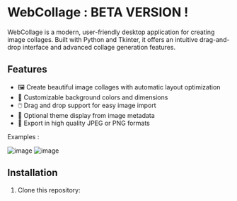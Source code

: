# WebCollage  : BETA VERSION !

WebCollage is a modern, user-friendly desktop application for creating image collages. Built with Python and Tkinter, it offers an intuitive drag-and-drop interface and advanced collage generation features.

## Features

- 🖼️ Create beautiful image collages with automatic layout optimization
- 🎨 Customizable background colors and dimensions
- 🖱️ Drag and drop support for easy image import
- 📝 Optional theme display from image metadata
- 💾 Export in high quality JPEG or PNG formats

Examples :

![image](https://github.com/user-attachments/assets/b53533e5-6377-4745-9433-e160fe08b679)
![image](https://github.com/user-attachments/assets/b5843c48-c01d-4b22-a2d3-caa774f0a26c)



## Installation

1. Clone this repository: 
